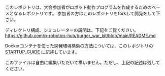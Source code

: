 このレポジトリは、大会参加者がロボット動作プログラムを作成するためのベースとなるレポジトリです。
参加者の方はこのレポジトリをforkして開発をして下さい。

ディレクトリ構成、シミュレーターの説明は、下記をご覧ください。
https://github.com/p-robotics-hub/burger_war_kit/blob/main/README.md

Dockerコンテナを使った開発環境構築の方法については、このレポジトリの
[STARTUP_GUIDE](STARTUP_GIDE.md)
に記述しています。

このファイルは自由に編集いただいて構いません。ただし、上記の記述は残してください。

